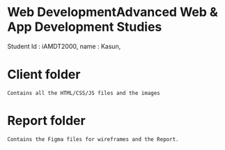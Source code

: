 # Web DevelopmentAdvanced Web &amp; App Development Studies

Student Id : iAMDT2000,
name : Kasun,

# Client folder

    Contains all the HTML/CSS/JS files and the images

# Report folder

    Contains the Figma files for wireframes and the Report.
